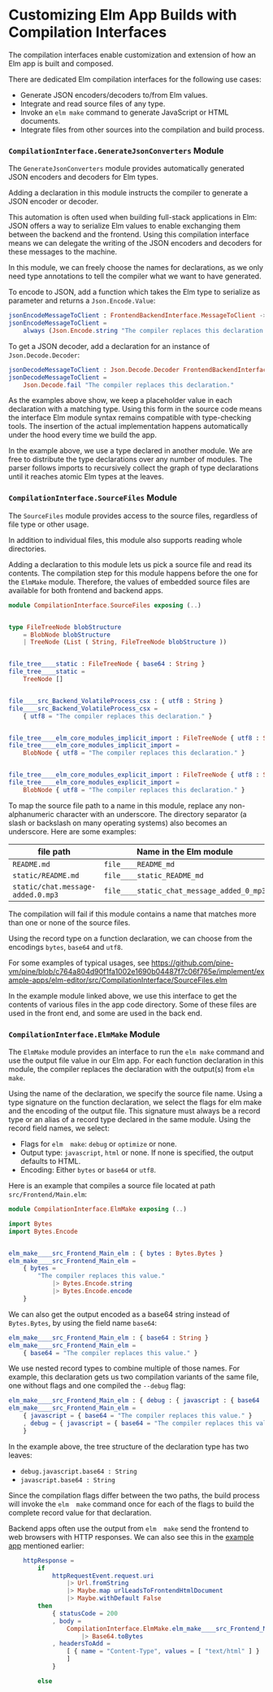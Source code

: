 # Customizing Elm App Builds with Compilation Interfaces

The compilation interfaces enable customization and extension of how an Elm app is built and composed.

There are dedicated Elm compilation interfaces for the following use cases:

+ Generate JSON encoders/decoders to/from Elm values.
+ Integrate and read source files of any type.
+ Invoke an `elm make` command to generate JavaScript or HTML documents.
+ Integrate files from other sources into the compilation and build process.

### `CompilationInterface.GenerateJsonConverters` Module

The `GenerateJsonConverters` module provides automatically generated JSON encoders and decoders for Elm types.

Adding a declaration in this module instructs the compiler to generate a JSON encoder or decoder.

This automation is often used when building full-stack applications in Elm: JSON offers a way to serialize Elm values to enable exchanging them between the backend and the frontend. Using this compilation interface means we can delegate the writing of the JSON encoders and decoders for these messages to the machine.

In this module, we can freely choose the names for declarations, as we only need type annotations to tell the compiler what we want to have generated.

To encode to JSON, add a function which takes the Elm type to serialize as parameter and returns a `Json.Encode.Value`:

```Elm
jsonEncodeMessageToClient : FrontendBackendInterface.MessageToClient -> Json.Encode.Value
jsonEncodeMessageToClient =
    always (Json.Encode.string "The compiler replaces this declaration.")
```

To get a JSON decoder, add a declaration for an instance of `Json.Decode.Decoder`:

```Elm
jsonDecodeMessageToClient : Json.Decode.Decoder FrontendBackendInterface.MessageToClient
jsonDecodeMessageToClient =
    Json.Decode.fail "The compiler replaces this declaration."
```

As the examples above show, we keep a placeholder value in each declaration with a matching type. Using this form in the source code means the interface Elm module syntax remains compatible with type-checking tools. The insertion of the actual implementation happens automatically under the hood every time we build the app.

In the example above, we use a type declared in another module.
We are free to distribute the type declarations over any number of modules. The parser follows imports to recursively collect the graph of type declarations until it reaches atomic Elm types at the leaves.

### `CompilationInterface.SourceFiles` Module

The `SourceFiles` module provides access to the source files, regardless of file type or other usage.

In addition to individual files, this module also supports reading whole directories.

Adding a declaration to this module lets us pick a source file and read its contents. The compilation step for this module happens before the one for the `ElmMake` module. Therefore, the values of embedded source files are available for both frontend and backend apps.

```Elm
module CompilationInterface.SourceFiles exposing (..)


type FileTreeNode blobStructure
    = BlobNode blobStructure
    | TreeNode (List ( String, FileTreeNode blobStructure ))


file_tree____static : FileTreeNode { base64 : String }
file_tree____static =
    TreeNode []


file____src_Backend_VolatileProcess_csx : { utf8 : String }
file____src_Backend_VolatileProcess_csx =
    { utf8 = "The compiler replaces this declaration." }


file_tree____elm_core_modules_implicit_import : FileTreeNode { utf8 : String }
file_tree____elm_core_modules_implicit_import =
    BlobNode { utf8 = "The compiler replaces this declaration." }


file_tree____elm_core_modules_explicit_import : FileTreeNode { utf8 : String }
file_tree____elm_core_modules_explicit_import =
    BlobNode { utf8 = "The compiler replaces this declaration." }
```

To map the source file path to a name in this module, replace any non-alphanumeric character with an underscore. The directory separator (a slash or backslash on many operating systems) also becomes an underscore. Here are some examples:

| file path                         | Name in the Elm module                    |
| --------------------------------  | --------------------------                |
| `README.md`                       | `file____README_md`                       |
| `static/README.md`                | `file____static_README_md`                |
| `static/chat.message-added.0.mp3` | `file____static_chat_message_added_0_mp3` |

The compilation will fail if this module contains a name that matches more than one or none of the source files.

Using the record type on a function declaration, we can choose from the encodings `bytes`, `base64` and `utf8`.

For some examples of typical usages, see <https://github.com/pine-vm/pine/blob/c764a804d90f1fa1002e1690b04487f7c06f765e/implement/example-apps/elm-editor/src/CompilationInterface/SourceFiles.elm>

In the example module linked above, we use this interface to get the contents of various files in the app code directory. Some of these files are used in the front end, and some are used in the back end.

### `CompilationInterface.ElmMake` Module

The `ElmMake` module provides an interface to run the `elm make` command and use the output file value in our Elm app.
For each function declaration in this module, the compiler replaces the declaration with the output(s) from `elm  make`.

Using the name of the declaration, we specify the source file name.
Using a type signature on the function declaration, we select the flags for elm make and the encoding of the output file. This signature must always be a record type or an alias of a record type declared in the same module. Using the record field names, we select:

+ Flags for `elm  make`: `debug` or `optimize` or none.
+ Output type: `javascript`, `html` or none. If none is specified, the output defaults to HTML.
+ Encoding: Either `bytes` or `base64` or `utf8`.

Here is an example that compiles a source file located at path `src/Frontend/Main.elm`:

```Elm
module CompilationInterface.ElmMake exposing (..)

import Bytes
import Bytes.Encode


elm_make____src_Frontend_Main_elm : { bytes : Bytes.Bytes }
elm_make____src_Frontend_Main_elm =
    { bytes =
        "The compiler replaces this value."
            |> Bytes.Encode.string
            |> Bytes.Encode.encode
    }

```

We can also get the output encoded as a base64 string instead of `Bytes.Bytes`, by using the field name `base64`:

```Elm
elm_make____src_Frontend_Main_elm : { base64 : String }
elm_make____src_Frontend_Main_elm =
    { base64 = "The compiler replaces this value." }
```

We use nested record types to combine multiple of those names. For example, this declaration gets us two compilation variants of the same file, one without flags and one compiled the `--debug` flag:

```Elm
elm_make____src_Frontend_Main_elm : { debug : { javascript : { base64 : String } }, javascript : { base64 : String } }
elm_make____src_Frontend_Main_elm =
    { javascript = { base64 = "The compiler replaces this value." }
    , debug = { javascript = { base64 = "The compiler replaces this value." } }
    }
```

In the example above, the tree structure of the declaration type has two leaves:

+ `debug.javascript.base64 : String`
+ `javascript.base64 : String`

Since the compilation flags differ between the two paths, the build process will invoke the `elm  make` command once for each of the flags to build the complete record value for that declaration.

Backend apps often use the output from `elm  make` send the frontend to web browsers with HTTP responses. We can also see this in the [example app](https://github.com/pine-vm/pine/blob/3a5c9d0052ab344984bafa5094d2debc3ad1ecb7/implement/example-apps/docker-image-default-app/src/Backend/Main.elm#L46-L62) mentioned earlier:

```Elm
    httpResponse =
        if
            httpRequestEvent.request.uri
                |> Url.fromString
                |> Maybe.map urlLeadsToFrontendHtmlDocument
                |> Maybe.withDefault False
        then
            { statusCode = 200
            , body =
                CompilationInterface.ElmMake.elm_make____src_Frontend_Main_elm.debug.base64
                    |> Base64.toBytes
            , headersToAdd =
                [ { name = "Content-Type", values = [ "text/html" ] }
                ]
            }

        else
```
